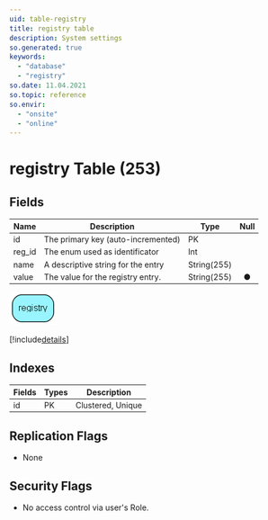 ```yaml
---
uid: table-registry
title: registry table
description: System settings
so.generated: true
keywords:
  - "database"
  - "registry"
so.date: 11.04.2021
so.topic: reference
so.envir:
  - "onsite"
  - "online"
---
```


# registry Table (253)

## Fields

| Name | Description | Type | Null |
|------|-------------|------|:----:|
|id|The primary key (auto-incremented)|PK| |
|reg\_id|The enum used as identificator|Int| |
|name|A descriptive string for the entry|String(255)| |
|value|The value for the registry entry.|String(255)|&#x25CF;|


![registry table relationship diagram](./media/registry.png)

[!include[details](./includes/registry.md)]

## Indexes

| Fields | Types | Description |
|--------|-------|-------------|
|id |PK |Clustered, Unique |

## Replication Flags

* None

## Security Flags

* No access control via user's Role.

